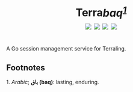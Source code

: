 <h1 align="center">Terra<i>baq<sup><a href="#def">1</a></sup></i><br>
<img src="https://img.shields.io/github/languages/code-size/svasandani/terrabaq" />
<img src="https://img.shields.io/github/license/svasandani/terrabaq" />
<img src="https://img.shields.io/github/last-commit/svasandani/terrabaq" />
<img src="https://img.shields.io/github/go-mod/go-version/svasandani/terrabaq" />
<br>
</h1>
<br>
A Go session management service for Terraling.

## Footnotes

<a name="def">1. <i>Arabic</i>; <b>باق (baq)</b>:  lasting, enduring.</a>
